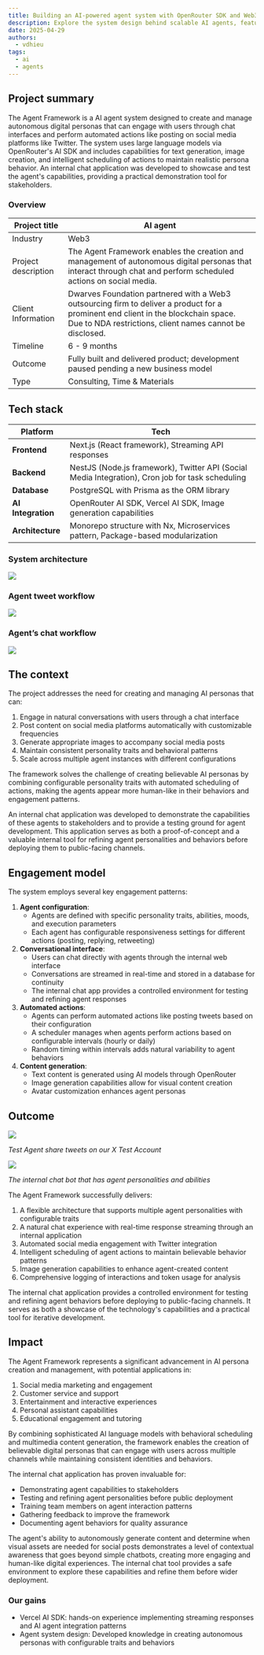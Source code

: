```yaml
---
title: Building an AI-powered agent system with OpenRouter SDK and Web3 technologies
description: Explore the system design behind scalable AI agents, featuring modular architecture, streaming responses, and automated task scheduling for social platforms.
date: 2025-04-29
authors:
  - vdhieu
tags:
  - ai
  - agents
---
```


## Project summary

The Agent Framework is a AI agent system designed to create and manage autonomous digital personas that can engage with users through chat interfaces and perform automated actions like posting on social media platforms like Twitter. The system uses large language models via OpenRouter's AI SDK and includes capabilities for text generation, image creation, and intelligent scheduling of actions to maintain realistic persona behavior. An internal chat application was developed to showcase and test the agent's capabilities, providing a practical demonstration tool for stakeholders.

### Overview

| Project title | AI agent |
| --- | --- |
| Industry | Web3 |
| Project description | The Agent Framework enables the creation and management of autonomous digital personas that interact through chat and perform scheduled actions on social media. |
| Client Information | Dwarves Foundation partnered with a Web3 outsourcing firm to deliver a product for a prominent end client in the blockchain space. Due to NDA restrictions, client names cannot be disclosed. |
| Timeline | 6 - 9 months |
| Outcome | Fully built and delivered product; development paused pending a new business model |
| Type | Consulting, Time & Materials |

## Tech stack
| **Platform** | **Tech** |
| --- | --- |
| **Frontend** | Next.js (React framework), Streaming API responses |
| **Backend** | NestJS (Node.js framework), Twitter API (Social Media Integration), Cron job for task scheduling |
| **Database** | PostgreSQL with Prisma as the ORM library |
| **AI Integration** | OpenRouter AI SDK, Vercel AI SDK, Image generation capabilities |
| **Architecture** | Monorepo structure with Nx, Microservices pattern, Package-based modularization |

### System architecture

![](assets/system-architecture.png)

### Agent tweet workflow

![](assets/agent-tweet-workflow.png)

### Agent’s chat workflow

![](assets/agent-chat-workflow.png)

## The context

The project addresses the need for creating and managing AI personas that can:

1. Engage in natural conversations with users through a chat interface
2. Post content on social media platforms automatically with customizable frequencies
3. Generate appropriate images to accompany social media posts
4. Maintain consistent personality traits and behavioral patterns
5. Scale across multiple agent instances with different configurations

The framework solves the challenge of creating believable AI personas by combining configurable personality traits with automated scheduling of actions, making the agents appear more human-like in their behaviors and engagement patterns.

An internal chat application was developed to demonstrate the capabilities of these agents to stakeholders and to provide a testing ground for agent development. This application serves as both a proof-of-concept and a valuable internal tool for refining agent personalities and behaviors before deploying them to public-facing channels.

## Engagement model

The system employs several key engagement patterns:

1. **Agent configuration**:
    - Agents are defined with specific personality traits, abilities, moods, and execution parameters
    - Each agent has configurable responsiveness settings for different actions (posting, replying, retweeting)
2. **Conversational interface**:
    - Users can chat directly with agents through the internal web interface
    - Conversations are streamed in real-time and stored in a database for continuity
    - The internal chat app provides a controlled environment for testing and refining agent responses
3. **Automated actions**:
    - Agents can perform automated actions like posting tweets based on their configuration
    - A scheduler manages when agents perform actions based on configurable intervals (hourly or daily)
    - Random timing within intervals adds natural variability to agent behaviors
4. **Content generation**:
    - Text content is generated using AI models through OpenRouter
    - Image generation capabilities allow for visual content creation
    - Avatar customization enhances agent personas

## Outcome

![](assets/test-agent-share-tweets.png)

*Test Agent share tweets on our X Test Account*

![](assets/the-internal-chat-bot.png)

*The internal chat bot that has agent personalities and abilities*

The Agent Framework successfully delivers:

1. A flexible architecture that supports multiple agent personalities with configurable traits
2. A natural chat experience with real-time response streaming through an internal application
3. Automated social media engagement with Twitter integration
4. Intelligent scheduling of agent actions to maintain believable behavior patterns
5. Image generation capabilities to enhance agent-created content
6. Comprehensive logging of interactions and token usage for analysis

The internal chat application provides a controlled environment for testing and refining agent behaviors before deploying to public-facing channels. It serves as both a showcase of the technology's capabilities and a practical tool for iterative development.

## Impact

The Agent Framework represents a significant advancement in AI persona creation and management, with potential applications in:

1. Social media marketing and engagement
2. Customer service and support
3. Entertainment and interactive experiences
4. Personal assistant capabilities
5. Educational engagement and tutoring

By combining sophisticated AI language models with behavioral scheduling and multimedia content generation, the framework enables the creation of believable digital personas that can engage with users across multiple channels while maintaining consistent identities and behaviors.

The internal chat application has proven invaluable for:

- Demonstrating agent capabilities to stakeholders
- Testing and refining agent personalities before public deployment
- Training team members on agent interaction patterns
- Gathering feedback to improve the framework
- Documenting agent behaviors for quality assurance

The agent's ability to autonomously generate content and determine when visual assets are needed for social posts demonstrates a level of contextual awareness that goes beyond simple chatbots, creating more engaging and human-like digital experiences. The internal chat tool provides a safe environment to explore these capabilities and refine them before wider deployment.

### Our gains

- Vercel AI SDK: hands-on experience implementing streaming responses and AI agent integration patterns
- Agent system design: Developed knowledge in creating autonomous personas with configurable traits and behaviors